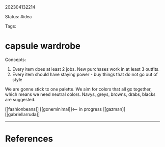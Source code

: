 202304132214

Status: #idea

Tags:

# capsule wardrobe

Concepts:

1. Every item does at least 2 jobs. New purchases work in at least 3 outfits.
2. Every item should have staying power - buy things that do not go out of style

We are gonne stick to one palette. We aim for colors that all go together, which means we need neutral colors. Navys, greys, browns, drabs, blacks are suggested.

[[fashionbeans]]
[[goneminimal]]<-- in progress
[[gazman]]
[[gabriellarruda]]


---
# References

